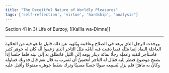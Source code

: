 ```yaml
---
title: "The Deceitful Nature of Worldly Pleasures"
tags: ['self-reflection', 'virtue', 'hardship', "analysis"]
---
```


 Section 41 in 3) Life of Burzoy, [[Kalīla wa-Dimna]]

---
ووجدت الرجل الذي يزهد في الصلاح وعاقبته ويُلهيه عن ذلك قليل ما هو فيه من الحلاوة العاجلة النفاد إنما مَثَلُه فيما ذهبت فيه أيامُه مَثَلُ التاجر الذي زعموا أنَّه كان له جوهر كثير فاستأجر لثقبه وعملِه رجلًا بمائة دينار يومه إلى الليل فانطلق به إلى بيته فلما جلسا إذا بصنجٍ موضوع فنظر إليه فقال له التاجر أتحسِنُ أن تَضرب به قال نعم قال فدونك فتناوله وكان به ماهرًا فلم يزل يُسمِعه صوتًا حسنًا مصيبًا وترك سَفَط جوهره مفتوحًا وأقبل عليه
